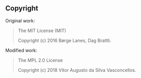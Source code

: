 ## Copyright
Original work:
>The MIT License (MIT)
>
>Copyright (c) 2016 Børge Lanes, Dag Brattli.

Modified work:
>The MPL 2.0 License
>
>Copyright (c) 2018 Vítor Augusto da Silva Vasconcellos.
